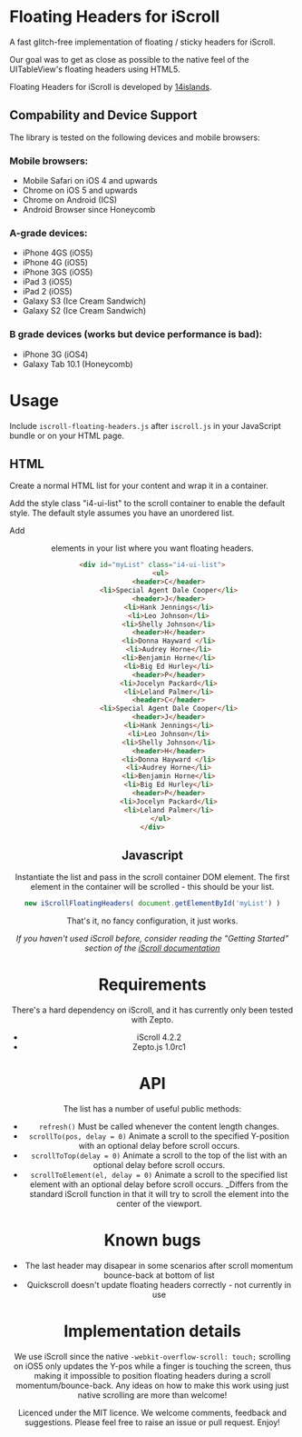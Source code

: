 # Floating Headers for iScroll

A fast glitch-free implementation of floating / sticky headers for iScroll. 

Our goal was to get as close as possible to the native feel of the UITableView's floating headers using HTML5.

Floating Headers for iScroll is developed by [14islands](http://14islands.com).


## Compability and Device Support
The library is tested on the following devices and mobile browsers:

### Mobile browsers:
 * Mobile Safari on iOS 4 and upwards
 * Chrome on iOS 5 and upwards
 * Chrome on Android (ICS)
 * Android Browser since Honeycomb

### A-grade devices:
 * iPhone 4GS (iOS5)
 * iPhone 4G  (iOS5)
 * iPhone 3GS (iOS5)
 * iPad 3     (iOS5)
 * iPad 2     (iOS5)
 * Galaxy S3  (Ice Cream Sandwich)
 * Galaxy S2  (Ice Cream Sandwich)

### B grade devices (works but device performance is bad):
 * iPhone 3G       (iOS4)
 * Galaxy Tab 10.1 (Honeycomb)


# Usage
Include `iscroll-floating-headers.js` after `iscroll.js` in your JavaScript bundle or on your HTML page.

## HTML
Create a normal HTML list for your content and wrap it in a container. 

Add the style class "i4-ui-list" to the scroll container to enable the default style. The default style assumes you have an unordered list.

Add <header> elements in your list where you want floating headers.

```html
<div id="myList" class="i4-ui-list">
	<ul>
		<header>C</header>
		<li>Special Agent Dale Cooper</li>
		<header>J</header>
		<li>Hank Jennings</li>
		<li>Leo Johnson</li>
		<li>Shelly Johnson</li>
		<header>H</header>
		<li>Donna Hayward </li>
		<li>Audrey Horne</li>
		<li>Benjamin Horne</li>
		<li>Big Ed Hurley</li>
		<header>P</header>
		<li>Jocelyn Packard</li>
		<li>Leland Palmer</li>
		<header>C</header>
		<li>Special Agent Dale Cooper</li>
		<header>J</header>
		<li>Hank Jennings</li>
		<li>Leo Johnson</li>
		<li>Shelly Johnson</li>
		<header>H</header>
		<li>Donna Hayward </li>
		<li>Audrey Horne</li>
		<li>Benjamin Horne</li>
		<li>Big Ed Hurley</li>
		<header>P</header>
		<li>Jocelyn Packard</li>
		<li>Leland Palmer</li>
	</ul>
</div>
```

## Javascript
Instantiate the list and pass in the scroll container DOM element. The first element in the container will be scrolled - this should be your list.

```javascript
new iScrollFloatingHeaders( document.getElementById('myList') )
```
That's it, no fancy configuration, it just works. 

_If you haven't used iScroll before, consider reading the "Getting Started" section of the [iScroll documentation](http://cubiq.org/iscroll-4)_


# Requirements
There's a hard dependency on iScroll, and it has currently only been tested with Zepto.
* iScroll 4.2.2
* Zepto.js 1.0rc1


# API
The list has a number of useful public methods:
* `refresh()`
Must be called whenever the content length changes.
* `scrollTo(pos, delay = 0)`
Animate a scroll to the specified Y-position with an optional delay before scroll occurs.
* `scrollToTop(delay = 0)`
Animate a scroll to the top of the list with an optional delay before scroll occurs.
* `scrollToElement(el, delay = 0)`
Animate a scroll to the specified list element with an optional delay before scroll occurs.
_Differs from the standard iScroll function in that it will try to scroll the element into the center of the viewport.


# Known bugs
* The last header may disapear in some scenarios after scroll momentum bounce-back at bottom of list
* Quickscroll doesn't update floating headers correctly - not currently in use


# Implementation details
We use iScroll since the native `-webkit-overflow-scroll: touch;` scrolling on iOS5 only updates the Y-pos while a finger is touching the screen, thus making it impossible to position floating headers during a scroll momentum/bounce-back. Any ideas on how to make this work using just native scrolling are more than welcome!

Licenced under the MIT licence. We welcome comments, feedback and suggestions. Please feel free to raise an issue or pull request. Enjoy!